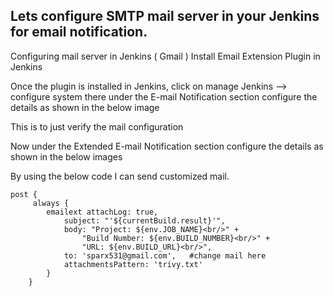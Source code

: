 ## Lets configure SMTP mail server in your Jenkins for email notification.

Configuring mail server in Jenkins ( Gmail )
Install Email Extension Plugin in Jenkins

Once the plugin is installed in Jenkins, click on manage Jenkins –> configure system there under the E-mail Notification section configure the details as shown in the below image



This is to just verify the mail configuration

Now under the Extended E-mail Notification section configure the details as shown in the below images







By using the below code I can send customized mail.

```
post {
     always {
        emailext attachLog: true,
            subject: "'${currentBuild.result}'",
            body: "Project: ${env.JOB_NAME}<br/>" +
                "Build Number: ${env.BUILD_NUMBER}<br/>" +
                "URL: ${env.BUILD_URL}<br/>",
            to: 'sparx531@gmail.com',   #change mail here
            attachmentsPattern: 'trivy.txt'
        }
    }

